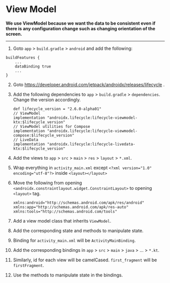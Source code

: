 # View Model

**We use ViewModel because we want the data to be consistent even if there is any configuration change such as changing orientation of the screen.**

---

1. Goto `app` > `build.gradle` > `android` and add the following:

```
buildFeatures {
    ...
    dataBinding true
    ...
}
```

2. Goto https://developer.android.com/jetpack/androidx/releases/lifecycle .

3. Add the following dependencies to `app` > `build.gradle` > `dependencies`. Change the version accordingly.

    ```
    def lifecycle_version = "2.6.0-alpha01"
    // ViewModel
    implementation "androidx.lifecycle:lifecycle-viewmodel-ktx:$lifecycle_version"
    // ViewModel utilities for Compose
    implementation "androidx.lifecycle:lifecycle-viewmodel-compose:$lifecycle_version"
    // LiveData
    implementation "androidx.lifecycle:lifecycle-livedata-ktx:$lifecycle_version"
    ```

2. Add the views to `app` > `src` > `main` > `res` > `layout` > `*.xml`.

3. Wrap everything in `activity_main.xml` except `<?xml version="1.0" encoding="utf-8"?>` inside `<layout></layout>`

4. Move the following from opening `<androidx.constraintlayout.widget.ConstraintLayout>` to opening `<layout>` tag.

    ```
    xmlns:android="http://schemas.android.com/apk/res/android"
    xmlns:app="http://schemas.android.com/apk/res-auto"
    xmlns:tools="http://schemas.android.com/tools"
    ```

5. Add a view model class that inherits `ViewModel`.

6. Add the corresponding state and methods to manipulate state.

7. Binding for `activity_main.xml` will be `ActivityMainBinding`.

8. Add the corresponding bindings in `app` > `src` > `main` > `java` > ... > `*.kt`.

9. Similarly, id for each view will be camelCased. `first_fragment` will be `firstFragment`.

10. Use the methods to manipulate state in the bindings. 